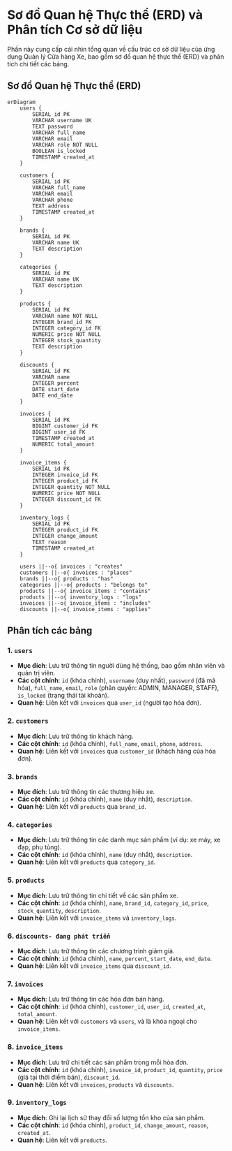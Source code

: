 # Sơ đồ Quan hệ Thực thể (ERD) và Phân tích Cơ sở dữ liệu

Phần này cung cấp cái nhìn tổng quan về cấu trúc cơ sở dữ liệu của ứng dụng Quản lý Cửa hàng Xe, bao gồm sơ đồ quan hệ thực thể (ERD) và phân tích chi tiết các bảng.

## Sơ đồ Quan hệ Thực thể (ERD)

```mermaid
erDiagram
    users {
        SERIAL id PK
        VARCHAR username UK
        TEXT password
        VARCHAR full_name
        VARCHAR email
        VARCHAR role NOT NULL
        BOOLEAN is_locked
        TIMESTAMP created_at
    }

    customers {
        SERIAL id PK
        VARCHAR full_name
        VARCHAR email
        VARCHAR phone
        TEXT address
        TIMESTAMP created_at
    }

    brands {
        SERIAL id PK
        VARCHAR name UK
        TEXT description
    }

    categories {
        SERIAL id PK
        VARCHAR name UK
        TEXT description
    }

    products {
        SERIAL id PK
        VARCHAR name NOT NULL
        INTEGER brand_id FK
        INTEGER category_id FK
        NUMERIC price NOT NULL
        INTEGER stock_quantity
        TEXT description
    }

    discounts {
        SERIAL id PK
        VARCHAR name
        INTEGER percent
        DATE start_date
        DATE end_date
    }

    invoices {
        SERIAL id PK
        BIGINT customer_id FK
        BIGINT user_id FK
        TIMESTAMP created_at
        NUMERIC total_amount
    }

    invoice_items {
        SERIAL id PK
        INTEGER invoice_id FK
        INTEGER product_id FK
        INTEGER quantity NOT NULL
        NUMERIC price NOT NULL
        INTEGER discount_id FK
    }

    inventory_logs {
        SERIAL id PK
        INTEGER product_id FK
        INTEGER change_amount
        TEXT reason
        TIMESTAMP created_at
    }

    users ||--o{ invoices : "creates"
    customers ||--o{ invoices : "places"
    brands ||--o{ products : "has"
    categories ||--o{ products : "belongs to"
    products ||--o{ invoice_items : "contains"
    products ||--o{ inventory_logs : "logs"
    invoices ||--o{ invoice_items : "includes"
    discounts ||--o{ invoice_items : "applies"
```

## Phân tích các bảng

### 1. `users`
*   **Mục đích**: Lưu trữ thông tin người dùng hệ thống, bao gồm nhân viên và quản trị viên.
*   **Các cột chính**: `id` (khóa chính), `username` (duy nhất), `password` (đã mã hóa), `full_name`, `email`, `role` (phân quyền: ADMIN, MANAGER, STAFF), `is_locked` (trạng thái tài khoản).
*   **Quan hệ**: Liên kết với `invoices` qua `user_id` (người tạo hóa đơn).

### 2. `customers`
*   **Mục đích**: Lưu trữ thông tin khách hàng.
*   **Các cột chính**: `id` (khóa chính), `full_name`, `email`, `phone`, `address`.
*   **Quan hệ**: Liên kết với `invoices` qua `customer_id` (khách hàng của hóa đơn).

### 3. `brands`
*   **Mục đích**: Lưu trữ thông tin các thương hiệu xe.
*   **Các cột chính**: `id` (khóa chính), `name` (duy nhất), `description`.
*   **Quan hệ**: Liên kết với `products` qua `brand_id`.

### 4. `categories`
*   **Mục đích**: Lưu trữ thông tin các danh mục sản phẩm (ví dụ: xe máy, xe đạp, phụ tùng).
*   **Các cột chính**: `id` (khóa chính), `name` (duy nhất), `description`.
*   **Quan hệ**: Liên kết với `products` qua `category_id`.

### 5. `products`
*   **Mục đích**: Lưu trữ thông tin chi tiết về các sản phẩm xe.
*   **Các cột chính**: `id` (khóa chính), `name`, `brand_id`, `category_id`, `price`, `stock_quantity`, `description`.
*   **Quan hệ**: Liên kết với `invoice_items` và `inventory_logs`.

### 6. `discounts- đang phát triển`
*   **Mục đích**: Lưu trữ thông tin các chương trình giảm giá.
*   **Các cột chính**: `id` (khóa chính), `name`, `percent`, `start_date`, `end_date`.
*   **Quan hệ**: Liên kết với `invoice_items` qua `discount_id`.

### 7. `invoices`
*   **Mục đích**: Lưu trữ thông tin các hóa đơn bán hàng.
*   **Các cột chính**: `id` (khóa chính), `customer_id`, `user_id`, `created_at`, `total_amount`.
*   **Quan hệ**: Liên kết với `customers` và `users`, và là khóa ngoại cho `invoice_items`.

### 8. `invoice_items`
*   **Mục đích**: Lưu trữ chi tiết các sản phẩm trong mỗi hóa đơn.
*   **Các cột chính**: `id` (khóa chính), `invoice_id`, `product_id`, `quantity`, `price` (giá tại thời điểm bán), `discount_id`.
*   **Quan hệ**: Liên kết với `invoices`, `products` và `discounts`.

### 9. `inventory_logs`
*   **Mục đích**: Ghi lại lịch sử thay đổi số lượng tồn kho của sản phẩm.
*   **Các cột chính**: `id` (khóa chính), `product_id`, `change_amount`, `reason`, `created_at`.
*   **Quan hệ**: Liên kết với `products`.
